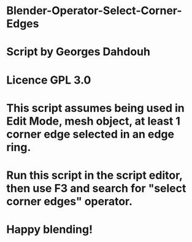 # Blender-Operator-Select-Corner-Edges

# Script by Georges Dahdouh
# Licence GPL 3.0
# This script assumes being used in Edit Mode, mesh object, at least 1 corner edge selected in an edge ring.
# Run this script in the script editor, then use F3 and search for "select corner edges" operator.
# Happy blending!
